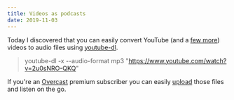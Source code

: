 ```yaml
---
title: Videos as podcasts
date: 2019-11-03
---
```


Today I discovered that you can easily convert YouTube (and a [few more](http://ytdl-org.github.io/youtube-dl/supportedsites.html)) videos to audio files using [youtube-dl](https://youtube-dl.org/).

> youtube-dl -x --audio-format mp3 "https://www.youtube.com/watch?v=2u0sNRO-QKQ"

If you're an [Overcast](https://overcast.fm/) premium subscriber you can easily [upload](https://marco.org/2016/03/14/overcast25) those files and listen on the go. 